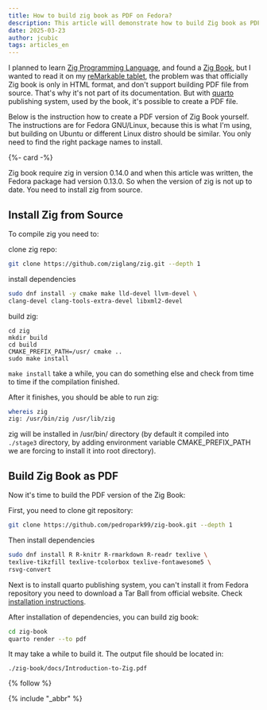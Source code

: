 ```yaml
---
title: How to build zig book as PDF on Fedora?
description: This article will demonstrate how to build Zig book as PDF file from source.
date: 2025-03-23
author: jcubic
tags: articles_en
---
```


I planned to learn [Zig Programming
Language](https://en.wikipedia.org/wiki/Zig_(programming_language)), and found a [Zig
Book](https://pedropark99.github.io/zig-book/), but I wanted to read it on my [reMarkable
tablet](https://en.wikipedia.org/wiki/ReMarkable), the problem was that officially Zig book is only
in HTML format, and don't support building PDF file from source. That's why it's not part of its
documentation. But with [quarto](https://quarto.org/) publishing system, used by the book, it's
possible to create a PDF file.

Below is the instruction how to create a PDF version of Zig Book yourself. The instructions are for
Fedora GNU/Linux, because this is what I'm using, but building on Ubuntu or different Linux distro
should be similar. You only need to find the right package names to install.

<!-- more -->
{%- card -%}

Zig book require zig in version 0.14.0 and when this article was written,
the Fedora package had version 0.13.0. So when the version of zig is not up to date.
You need to install zig from source.

## Install Zig from Source

To compile zig you need to:

clone zig repo:

```bash
git clone https://github.com/ziglang/zig.git --depth 1
```

install dependencies

```bash
sudo dnf install -y cmake make lld-devel llvm-devel \
clang-devel clang-tools-extra-devel libxml2-devel
```

build zig:

```
cd zig
mkdir build
cd build
CMAKE_PREFIX_PATH=/usr/ cmake ..
sudo make install
```

`make install` take a while, you can do something else and check
from time to time if the compilation finished.

After it finishes, you should be able to run zig:

```bash
whereis zig
zig: /usr/bin/zig /usr/lib/zig
```

zig will be installed in /usr/bin/ directory (by default it compiled into `./stage3` directory, by
adding environment variable CMAKE_PREFIX_PATH we are forcing to install it into root directory).

## Build Zig Book as PDF

Now it's time to build the PDF version of the Zig Book:

First, you need to clone git repository:

```bash
git clone https://github.com/pedropark99/zig-book.git --depth 1
```

Then install dependencies

```bash
sudo dnf install R R-knitr R-rmarkdown R-readr texlive \
texlive-tikzfill texlive-tcolorbox texlive-fontawesome5 \
rsvg-convert
```

Next is to install quarto publishing system, you can't install it from
Fedora repository you need to download a Tar Ball from official website.
Check [installation instructions](https://quarto.org/docs/download/tarball.html).

After installation of dependencies, you can build zig book:

```bash
cd zig-book
quarto render --to pdf
```

It may take a while to build it. The output file should be located in:

```
./zig-book/docs/Introduction-to-Zig.pdf
```

{% follow %}

{% include "_abbr" %}
